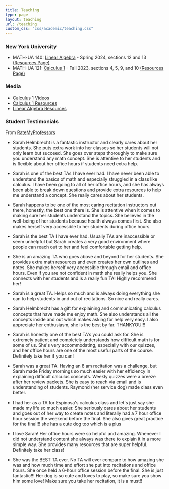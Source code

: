 ```yaml
---
title: Teaching
type: page
layout: teaching
url: /teaching
custom_css: "css/academic/teaching.css"
---
```


### New York University

- MATH-UA 140: [Linear Algebra](https://math.nyu.edu/dynamic/courses/undergrad/math-ua-140/) - Spring 2024, sections 12 and 13 [(Resources Page)](/media/linearalgebraresourcesspring2024)
- MATH-UA 121: [Calculus 1](https://docs.google.com/document/u/0/d/e/2PACX-1vQSV0QK-TP3FCBC7KhxBo38-qvIHSKHE_HMs93wuzM2sWzmk5bKzZQ1PXAhZB-y9nCxQmkRqEVFpJh9/pub?pli=1) - Fall 2023, sections 4, 5, 9, and 10 [(Resources Page)](/media/calculus1resourcesfall2023)


### Media

- [Calculus 1 Videos](/media/calculus1videos)
- [Calculus 1 Resources](/media/calculus1resourcesfall2023)
- [Linear Algebra Resources](/media/linearalgebraresourcesspring2024)

### Student Testimonials

From [RateMyProfessors](https://www.ratemyprofessors.com/professor/2943309)

- Sarah Helmbrecht is a fantastic instructor and clearly cares about her students. She puts extra work into her classes so her students will not only learn but succeed. She goes over steps thoroughly to make sure you understand any math concept. She is attentive to her students and is flexible about her office hours if students need extra help.

- Sarah is one of the best TAs I have ever had. I have never been able to understand the basics of math and especially struggled in a class like calculus. I have been going to all of her office hours, and she has always been able to break down questions and provide extra resources to help me understand a concept. She really cares about her students.

- Sarah happens to be one of the most caring recitation instructors out there, honestly, the best one there is. She is attentive when it comes to making sure her students understand the topics. She believes in the well-being of her students because health always comes first. She also makes herself very accessible to her students during office hours.

- Sarah is the best TA I have ever had. Usually TAs are inaccessible or seem unhelpful but Sarah creates a very good environment where people can reach out to her and feel comfortable getting help.

- She is an amazing TA who goes above and beyond for her students. She provides extra math resources and even creates her own outlines and notes. She makes herself very accessible through email and office hours. Even if you are not confident in math she really helps you. She connects with her students and is a really fun TA! Highly recommend her!

- Sarah is a great TA. Helps so much and is always doing everything she can to help students in and out of recitations. So nice and really cares.

- Sarah Helmbrecht has a gift for explaining and communicating calculus concepts that have made me enjoy math. She also understands all the concepts inside and out which makes asking for help very easy. I also appreciate her enthusiasm, she is the best by far. THANKYOU!!!

- Sarah is honestly one of the best TA's you could ask for. She is extremely patient and completely understands how difficult math is for some of us. She's very accommodating, especially with our quizzes, and her office hours are one of the most useful parts of the course. Definitely take her if you can!

- Sarah was a great TA. Having an 8 am recitation was a challenge, but Sarah made Friday mornings so much easier with her efficiency in explaining difficult calculus concepts. Weekly quizzes were a breeze after her review packets. She is easy to reach via email and is understanding of students. Raymond (her service dog) made class even better.

- I had her as a TA for Espinosa's calculus class and let's just say she made my life so much easier. She seriously cares about her students and goes out of her way to create notes and literally had a 7 hour office hour session the weekend before the final. She also gives great practice for the final!!! she has a cute dog too which is a plus

- I love Sarah! Her office hours were so helpful and amazing. Whenever I did not understand content she always was there to explain it in a more simple way. She provides many resources that are super helpful. Definitely take her class!

- She was the BEST TA ever. No TA will ever compare to how amazing she was and how much time and effort she put into recitations and office hours. She once held a 6-hour office session before the final. She is just fantastic!!! Her dog is so cute and loves to play, so make sure you show him some love! Make sure you take her recitation, it is a must!!
